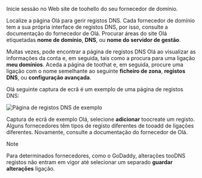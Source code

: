 Inicie sessão no Web site de toohello do seu fornecedor de domínio.

Localize a página Olá para gerir registos DNS. Cada fornecedor de domínio tem a sua própria interface de registos DNS, por isso, consulte a documentação do fornecedor de Olá. Procurar áreas do site Olá etiquetadas **nome de domínio**, **DNS**, ou **nome do servidor de gestão**. 

Muitas vezes, pode encontrar a página de registos DNS Olá ao visualizar as informações da conta e, em seguida, tais como a procura para uma ligação **meu domínios**. Aceda a página de toothat e, em seguida, procure uma ligação com o nome semelhante ao seguinte **ficheiro de zona**, **registos DNS**, ou **configuração avançada**.

Olá seguinte captura de ecrã é um exemplo de uma página de registos DNS:

![Página de registos DNS de exemplo](./media/app-service-web-access-dns-records-no-h/example-record-ui.png)

Captura de ecrã de exemplo Olá, selecione **adicionar** toocreate um registo. Alguns fornecedores têm tipos de registo diferentes de tooadd de ligações diferentes. Novamente, consulte a documentação do fornecedor de Olá.

> [!NOTE]
> Para determinados fornecedores, como o GoDaddy, alterações tooDNS registos não entram em vigor até selecionar um separado **guardar alterações** ligação. 
